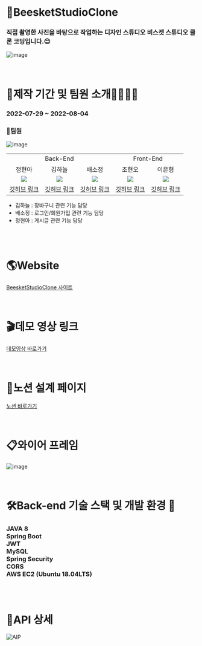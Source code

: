 # 🥨BeesketStudioClone

<h3>직접 촬영한 사진을 바탕으로 작업하는 디자인 스튜디오 비스켓 스튜디오 클론 코딩입니다.😊</h3>

![image](https://user-images.githubusercontent.com/107676736/182812014-27d51d4c-f8d8-4e59-94f8-7ad04cc182f6.png)
</br></br></br>


# 📆제작 기간 및 팀원 소개👨‍💻👩‍💻
<h3>2022-07-29 ~ 2022-08-04</h3>
<h3>🌟팀원</h3>

![image](https://user-images.githubusercontent.com/107676736/182854933-7fa30a0d-f253-4488-aa00-7fe0fbfed4a7.png)

<table>
  <tr>
    <td colspan="3", align=center>Back-End</td>
    <td colspan="4", align=center>Front-End</td>
  </tr>
  <tr>
    <td align=center>정현아</td>
    <td align=center>김하늘</td>
    <td align=center>배소정</td>
    <td align=center>조현오</td>
    <td align=center>이은형</td>
  </tr>
  <tr>
    <td align=center><img src="https://img.shields.io/badge/Springboot-6DB33F?style=flat-square&logo=Springboot&logoColor=white"/></td>
    <td align=center><img src="https://img.shields.io/badge/Springboot-6DB33F?style=flat-square&logo=Springboot&logoColor=white"/></td>
    <td align=center><img src="https://img.shields.io/badge/Springboot-6DB33F?style=flat-square&logo=Springboot&logoColor=white"/></td>
    <td align=center><img src="https://img.shields.io/badge/React-61DAFB?style=flat-square&logo=React&logoColor=white"/></td>
    <td align=center><img src="https://img.shields.io/badge/React-61DAFB?style=flat-square&logo=React&logoColor=white"/></td>
  </tr>
  <tr>
    <td align=center><a href="https://github.com/hyeonor">깃허브 링크</a></td>
    <td align=center><a href="https://github.com/ha-neu1">깃허브 링크</a></td>
    <td align=center><a href="https://github.com/sso3o-Bae">깃허브 링크</a></td>
    <td align=center><a href="https://github.com/letsjo">깃허브 링크</a></td>
    <td align=center><a href="https://github.com/ondoo">깃허브 링크</a></td>
  </tr>
</table>


* 김하늘 : 장바구니 관련 기능 담당<br>
* 배소정 : 로그인/회원가입 관련 기능 담당<br>
* 정현아 : 게시글 관련 기능 담당<br>
</br></br></br>

# 🌎Website
[BeesketStudioClone 사이트](http://clonecoding-beesketstudio.s3-website.ap-northeast-2.amazonaws.com/)
</br></br></br>

# 🎬데모 영상 링크
[데모영상 바로가기](https://www.youtube.com/watch?v=m1xxRSVzEpw)
</br></br></br>

# 📝노션 설계 페이지
[노션 바로가기](https://mud-puppet-22e.notion.site/SA-1-271ebc4df43e4d01908ca319d0c85adf)
</br></br></br>

# 📋와이어 프레임
![image](https://user-images.githubusercontent.com/107676736/182814728-f59f7131-778d-43b1-8b61-7e0e227d671e.png)
</br></br></br>

# 🛠Back-end 기술 스택 및 개발 환경 🔨
<h3>JAVA 8<br>
Spring Boot<br>
JWT<br>
MySQL<br>
Spring Security<br>
CORS<br>
AWS EC2 (Ubuntu 18.04LTS)</h3>
</br></br>

# 🔗API 상세
![AIP](https://user-images.githubusercontent.com/107676736/183017907-8536b637-f8e1-4839-8871-a0f0115f466f.png)

